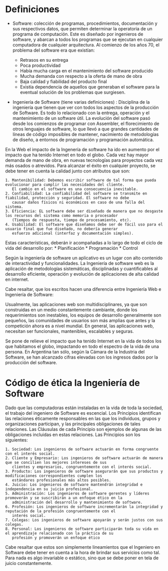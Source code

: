 # Definiciones

- Software: colección de programas, procedimientos, documentación y sus respectivos datos, que permiten determinar la operatoria
  de un programa de computación.
  Este es diseñado por ingenieros de software, y abarcan a todos los programas que se ejecutan en cualquier computadora de
  cualquier arquitectura.
  Al comienzo de los años 70, el problema del software era que existían:
  	* Retrasos en su entrega
	* Poca productividad
	* Había mucha carga en el mantenimiento del software producido
	* Mucha demanda con respecto a la oferta de mano de obra
	* Baja calidad y fiabilidad del producto final
	* Existía dependencia de aquellos que generaban el software para la eventual solución de los problemas que surgiesen.

- Ingeniería de Software (tiene varias definiciones) : Disciplina de la ingeniería que tienen que ver con todos los aspectos de la
  producción de Software. Es todo lo relacionado con la entrega, operación y el mantenimiento de un software útil.  La evolución
  del software pasó desde los comienzos de programar con Assembler, el florecimiento de otros lenguajes de software, lo que llevó
  a que grandes cantidades de líneas de código imposibles de mantener, nacimiento de metodologías de diseño, a entornos de
  programación y programación automática.

En la Web el impacto de la Ingenería de software ha ido en aumento por el impacto que ha tenido Internet en todo el globo. Cada
vez hay mayor demanda de mano de obra, en nuevas tecnologías para proyectos cada vez más osados o atrevidos.
Para alcanzar el éxito en cualquier proyecto, se debe tener en cuenta la calidad junto con atributos que son:

	1. Mantenibilidad: Debemos escribir software de tal forma que pueda evolucionar para cumplir las necesidades del cliente.
	   El cambio en el software es una consecuencia inevitable.
	2. Confiabilidad: La confiabilidad del software se transmite en fiabilidad, protección y seguridad. El software no debe
	   causar daños físicos ni económicos en caso de una falla del sistema.
	3. Eficiencia: EL software debe ser diseñado de manera que no desgaste los recursos del sistema como memoria o procesador
	   (Tiempos de respuesta, tiempo de procesamiento, etc).
	4. Usabilidad: El software que diseñamos debe ser de fácil uso para el usuario final que fue diseñado, no debería generar
	   esfuerzo adicional (interfaz y documentación simples).

Estas características, deberán ir acompañadas a lo largo de todo el ciclo de vida del desarrollo por:
	* Planificación
	* Programación
	* Control

Según la ingeniería de software un aplicativo es un lugar con alto contenido de interactividad y funcionalidades.
La Ingeniería de software web es la aplicación de metodologías sistemáticas, disciplinadas  y cuantificables al desarrollo
eficiente, operación y evolución de aplicaciones de alta calidad en internet.

Cabe resaltar, que los escritos hacen una diferencia entre Ingeniería Web e Ingeniería de Software:

Usualmente, las aplicaciones web son multidisciplinares, ya que son construidas en un medio constantemente cambiante, donde los
requerimientos son inestables, los equipos de desarrollo generalmente son pequeños, las comunidades de  usuarios son más amplias
que antes y la competición ahora es a nivel mundial. En general, las aplicaciones web, necesitan ser funcionales, mantenibles,
escalables y seguras.

Se pone de relieve el impacto que ha tenido Internet en la vida de todos los que habitamos el globo, impactando en todo el
espectro de la vida de una persona. En Argentina tan sólo, según la Cámara de la Industria del Software, se han alcanzado cifras
elevadas con los ingresos dados por la producción del software.

# Código de ética la Ingeniería de Software
Dado que las computadoras están instaladas en la vida de toda la sociedad, el trabajo del ingeniero de Software es escencial.
Los Principios identifican las relaciones éticamente responsables en las que los individuos, grupos y organizaciones participan,
y las principales obligaciones de tales relaciones. Las Cláusulas de cada Principio son ejemplos de algunas de las obligaciones
incluidas en estas relaciones. Las Principios son los siguientes:

	1. Sociedad: Los ingenieros de software actuarán en forma congruente con el interés social.
	2. Cliente y Empresario: Los ingenieros de software actuarán de manera que se concilien los mejores intereses de sus
	   clientes y empresarios, congruentemente con el interés social.
	3. Producto: Los ingenieros de software asegurarán que sus productos y modificaciones correspondientes cumplen los
	   estándares profesionales más altos posibles.
	4. Juicio: Los ingenieros de software mantendrán integridad e independencia en su juicio profesional.
	5. Administración: Los ingenieros de software gerentes y líderes promoverán y se suscribirán a un enfoque ético en la
	   administración del desarrollo y mantenimiento de software.
	6. Profesión: Los ingenieros de software incrementarán la integridad y reputación de la profesión congruentemente con el
	   interés social.
	7. Colegas: Los ingenieros de software apoyarán y serán justos con sus colegas.
	8. Personal: Los ingenieros de software participarán toda su vida en el aprendizaje relacionado con la práctica de su
	   profesión y promoverán un enfoque ético

Cabe resaltar que estos son simplemente lineamientos que el Ingeniero en Software debe tener en cuenta a la hora de brindar sus
servicios como tal. Para nada es algo invariable o estático, sino que se debe poner en tela de juicio constantemente.
